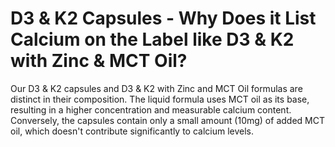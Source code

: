 # D3 & K2 Capsules - Why Does it List Calcium on the Label like D3 & K2 with Zinc & MCT Oil?

Our D3 & K2 capsules and D3 & K2 with Zinc and MCT Oil formulas are distinct in their composition. The liquid formula uses MCT oil as its base, resulting in a higher concentration and measurable calcium content. Conversely, the capsules contain only a small amount (10mg) of added MCT oil, which doesn't contribute significantly to calcium levels.